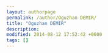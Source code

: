 ```yaml
---
layout: authorpage
permalink: /author/Oguzhan DEMIR/
title: "Oguzhan DEMIR"
description:
modified: 2014-08-12 17:52:42 +0600
tags: []
---
```

